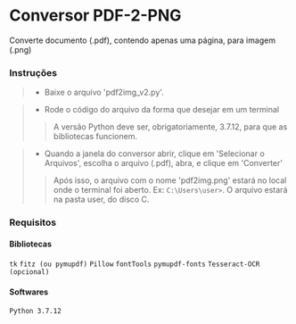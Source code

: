 # Conversor PDF-2-PNG

Converte documento (.pdf), contendo apenas uma página, para imagem (.png)

### Instruções

> - Baixe o arquivo 'pdf2img_v2.py'.


> - Rode o código do arquivo da forma que desejar em um terminal
> > A versão Python deve ser, obrigatoriamente,  3.7.12, para que as bibliotecas funcionem.


> - Quando a janela do conversor abrir, clique em 'Selecionar o Arquivos', escolha o arquivo (.pdf), abra, e clique em 'Converter'
> > Após isso, o arquivo com o nome 'pdf2img.png' estará no local onde o terminal foi aberto. Ex:  `C:\Users\user>`. O arquivo estará na pasta user, do disco C.


### Requisitos

#### Bibliotecas
`tk`
`fitz (ou pymupdf)`
`Pillow`
`fontTools`
`pymupdf-fonts`
`Tesseract-OCR (opcional)`

#### Softwares
`Python 3.7.12`
